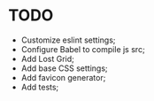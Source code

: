 # TODO

* Customize eslint settings;
* Configure Babel to compile js src;
* Add Lost Grid;
* Add base CSS settings;
* Add favicon generator;
* Add tests;
